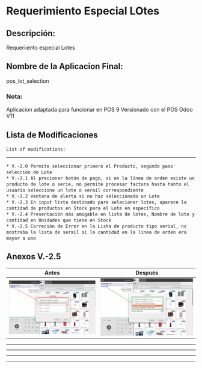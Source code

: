 # Requerimiento Especial LOtes

## Descripción: 

Requeriiento especial Lotes 

## Nombre de la Aplicacion Final: 

pos_lot_selection

### Nota:
 
 Aplicacion adaptada para funcionar en POS 9 Versionado con el POS Odoo V11

## Lista de Modificaciones

    List of modifications:
----------------------
    * V.-2.0 Permite seleccionar primero el Producto, segundo paso selección de Lote
    * V.-2.1 Al precionar botón de pago, si en la línea de orden existe un producto de lote o serie, no permite procesar factura hasta tanto el usuario seleccione un lote o serail correspondiente
    * V.-2.2 Ventana de alerta si no haz seleccionado un Lote 
    * V.-2.3 En input lista destinado para selecionar lotes, aparece la cantidad de productos en Stock para el Lote en específico
    * V.-2.4 Presentación más amigable en lista de lotes, Nombre de lote y cantidad en Unidades que tiene en Stock
    * V.-2.5 Correción de Error en la Lista de producto tipo serial, no mostraba la lista de serail si la cantidad en la linea de orden era mayor a uno


## Anexos V.-2.5

Antes  | Después
------------- | -------------
![](https://github.com/ControlWebManager/Requerimiento_LOTES/blob/master/img/Captura%20de%20pantalla%20de%202019-05-14%2015-21-52.png)  | ![](https://github.com/ControlWebManager/Requerimiento_LOTES/blob/master/img/Captura%20de%20pantalla%20de%202019-05-14%2014-45-51.png)
     
     

---------------------
---------------------

     

---------------------
---------------------
